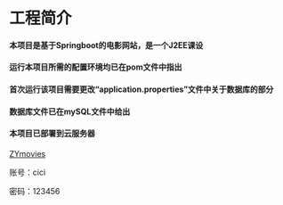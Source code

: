 # 工程简介
#### 本项目是基于Springboot的电影网站，是一个J2EE课设

#### 运行本项目所需的配置环境均已在pom文件中指出

#### 首次运行该项目需要更改“application.properties”文件中关于数据库的部分

#### 数据库文件已在mySQL文件中给出



#### 本项目已部署到云服务器

[ZYmovies](http://121.41.81.4:8080/web/login.html)

账号：cici

密码：123456
